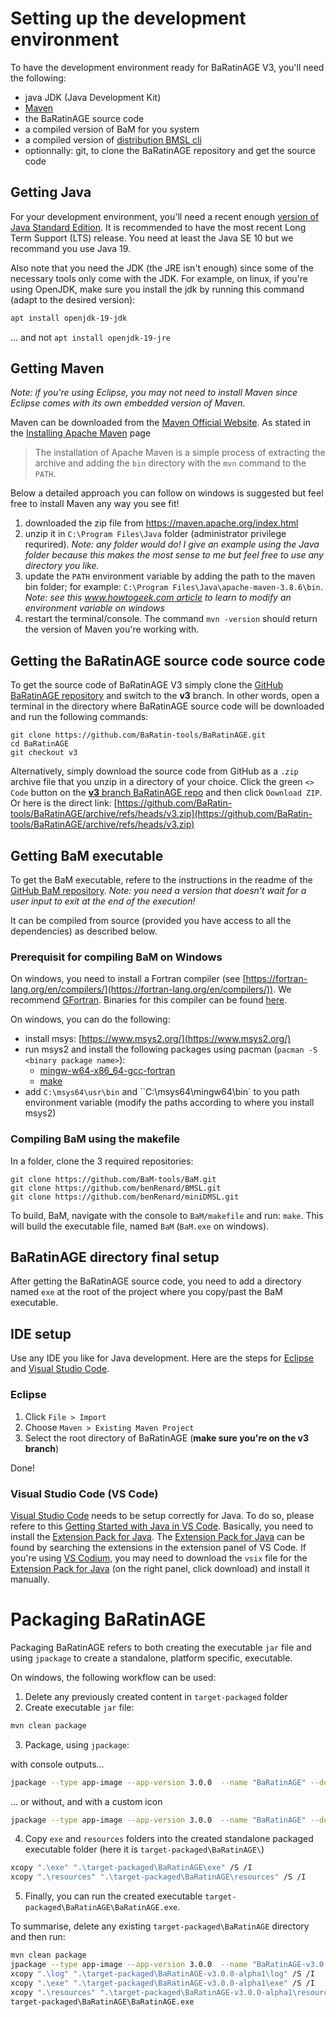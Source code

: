 # Setting up the development environment

To have the development environment ready for BaRatinAGE V3, you'll need the following:

- java JDK (Java Development Kit)
- [Maven](https://maven.apache.org/)
- the BaRatinAGE source code
- a compiled version of BaM for you system
- a compiled version of [distribution BMSL cli](https://github.com/benRenard/BMSL/tree/main/cli/distribution)
- optionnally: git, to clone the BaRatinAGE repository and get the source code

## Getting Java

For your development environment, you'll need a recent enough [version of Java Standard Edition](https://en.wikipedia.org/wiki/Java_version_history).
It is recommended to have the most recent Long Term Support (LTS) release.
You need at least the Java SE 10 but we recommand you use Java 19.

Also note that you need the JDK (the JRE isn't enough) since some of the necessary tools only come with the JDK.
For example, on linux, if you're using OpenJDK, make sure you install the jdk by running this command (adapt to the desired version):

```sh
apt install openjdk-19-jdk
```

... and not `apt install openjdk-19-jre`

## Getting Maven

_Note: if you're using Eclipse, you may not need to install Maven since Eclipse comes with its own embedded version of Maven._

Maven can be downloaded from the [Maven Official Website](https://maven.apache.org/).
As stated in the [Installing Apache Maven](https://maven.apache.org/install.html) page

> The installation of Apache Maven is a simple process of extracting the archive and adding the `bin` directory with the `mvn` command to the `PATH`.

Below a detailed approach you can follow on windows is suggested but feel free to install Maven any way you see fit!

1. downloaded the zip file from https://maven.apache.org/index.html
2. unzip it in `C:\Program Files\Java` folder (administrator privilege requrired). _Note: any folder would do! I give an example using the Java folder because this makes the most sense to me but feel free to use any directory you like._
3. update the `PATH` environment variable by adding the path to the maven bin folder; for example: `C:\Program Files\Java\apache-maven-3.8.6\bin`. _Note: see this [www.howtogeek.com article](https://www.howtogeek.com/787217/how-to-edit-environment-variables-on-windows-10-or-11/) to learn to modify an environment variable on windows_
4. restart the terminal/console. The command `mvn -version` should return the version of Maven you're working with.

## Getting the BaRatinAGE source code source code

To get the source code of BaRatinAGE V3 simply clone the [GitHub BaRatinAGE repository](https://github.com/BaRatin-tools/BaRatinAGE) and switch to the **v3** branch.
In other words, open a terminal in the directory where BaRatinAGE source code will be downloaded and run the following commands:

```
git clone https://github.com/BaRatin-tools/BaRatinAGE.git
cd BaRatinAGE
git checkout v3
```

Alternatively, simply download the source code from GitHub as a `.zip` archive file that you unzip in a directory of your choice.
Click the green `<> Code` button on the [**v3** branch BaRatinAGE repo](https://github.com/BaRatin-tools/BaRatinAGE/tree/v3) and then click `Download ZIP`.
Or here is the direct link: [https://github.com/BaRatin-tools/BaRatinAGE/archive/refs/heads/v3.zip](https://github.com/BaRatin-tools/BaRatinAGE/archive/refs/heads/v3.zip)

## Getting BaM executable

To get the BaM executable, refere to the instructions in the readme of the [GitHub BaM repository](https://github.com/BaM-tools/BaM).
_Note: you need a version that doesn't wait for a user input to exit at the end of the execution!_

It can be compiled from source (provided you have access to all the dependencies) as described below.

### Prerequisit for compiling BaM on Windows

On windows, you need to install a Fortran compiler (see [https://fortran-lang.org/en/compilers/](https://fortran-lang.org/en/compilers/)).
We recommend [GFortran](https://gcc.gnu.org/fortran/).
Binaries for this compiler can be found [here](https://gcc.gnu.org/wiki/GFortranBinaries).

On windows, you can do the following:

- install msys: [https://www.msys2.org/](https://www.msys2.org/)
- run msys2 and install the following packages using pacman (`pacman -S <binary package name>`):
  - [mingw-w64-x86_64-gcc-fortran](https://packages.msys2.org/package/mingw-w64-x86_64-gcc-fortran)
  - [make](https://packages.msys2.org/package/make)
- add `C:\msys64\usr\bin` and ``C:\msys64\mingw64\bin` to you path environment variable (modify the paths according to where you install msys2)

### Compiling BaM using the makefile

In a folder, clone the 3 required repositories:

```
git clone https://github.com/BaM-tools/BaM.git
git clone https://github.com/benRenard/BMSL.git
git clone https://github.com/benRenard/miniDMSL.git
```

To build, BaM, navigate with the console to `BaM/makefile` and run: `make`.
This will build the executable file, named `BaM` (`BaM.exe` on windows).

## BaRatinAGE directory final setup

After getting the BaRatinAGE source code, you need to add a directory named `exe` at the root of the project where you copy/past the BaM executable.

## IDE setup

Use any IDE you like for Java development.
Here are the steps for [Eclipse](https://www.eclipse.org/downloads/) and [Visual Studio Code](https://code.visualstudio.com/).

### Eclipse

1. Click `File > Import`
2. Choose `Maven > Existing Maven Project`
3. Select the root directory of BaRatinAGE (**make sure you're on the v3 branch**)

Done!

### Visual Studio Code (VS Code)

[Visual Studio Code](https://code.visualstudio.com/) needs to be setup correctly for Java.
To do so, please refere to this [Getting Started with Java in VS Code](https://code.visualstudio.com/docs/java/java-tutorial).
Basically, you need to install the [Extension Pack for Java](https://marketplace.visualstudio.com/items?itemName=vscjava.vscode-java-pack).
The [Extension Pack for Java](https://marketplace.visualstudio.com/items?itemName=vscjava.vscode-java-pack) can be found by searching the extensions in the extension panel of VS Code.
If you're using [VS Codium](https://vscodium.com/), you may need to download the `vsix` file for the [Extension Pack for Java](https://marketplace.visualstudio.com/items?itemName=vscjava.vscode-java-pack) (on the right panel, click download) and install it manually.

# Packaging BaRatinAGE

Packaging BaRatinAGE refers to both creating the executable `jar` file and using `jpackage` to create a standalone, platform specific, executable.

On windows, the following workflow can be used:

1. Delete any previously created content in `target-packaged` folder
2. Create executable `jar` file:

```sh
mvn clean package
```

3. Package, using `jpackage`:

with console outputs...

```sh
jpackage --type app-image --app-version 3.0.0  --name "BaRatinAGE" --dest "target-packaged" --input "target" --main-jar "BaRatinAGE-3.0.0.jar" --win-console
```

... or without, and with a custom icon

```sh
jpackage --type app-image --app-version 3.0.0  --name "BaRatinAGE" --dest "target-packaged" --input "target" --main-jar "BaRatinAGE-3.0.0.jar" --icon "resources\icons\icon.ico"
```

4. Copy `exe` and `resources` folders into the created standalone packaged executable folder (here it is `target-packaged\BaRatinAGE\`)

```sh
xcopy ".\exe" ".\target-packaged\BaRatinAGE\exe" /S /I
xcopy ".\resources" ".\target-packaged\BaRatinAGE\resources" /S /I
```

5. Finally, you can run the created executable `target-packaged\BaRatinAGE\BaRatinAGE.exe`.

To summarise, delete any existing `target-packaged\BaRatinAGE` directory and then run:

```sh
mvn clean package
jpackage --type app-image --app-version 3.0.0  --name "BaRatinAGE-v3.0.0-alpha1" --dest "target-packaged" --input "target" --main-jar "BaRatinAGE-3.0.0-alpha1.jar" --icon "resources\icons\icon.ico" --win-console
xcopy ".\log" ".\target-packaged\BaRatinAGE-v3.0.0-alpha1\log" /S /I
xcopy ".\exe" ".\target-packaged\BaRatinAGE-v3.0.0-alpha1\exe" /S /I
xcopy ".\resources" ".\target-packaged\BaRatinAGE-v3.0.0-alpha1\resources" /S /I
target-packaged\BaRatinAGE\BaRatinAGE.exe

```
